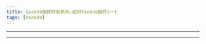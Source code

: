 ```yaml
---
title: Vscode插件开发系列-初识Vscode插件(一)
tags: [Vscode]
---
```

---------------------------------------------------------------------------------------------------






----------------------------------------------------------------------------------------------------
<!--more-->